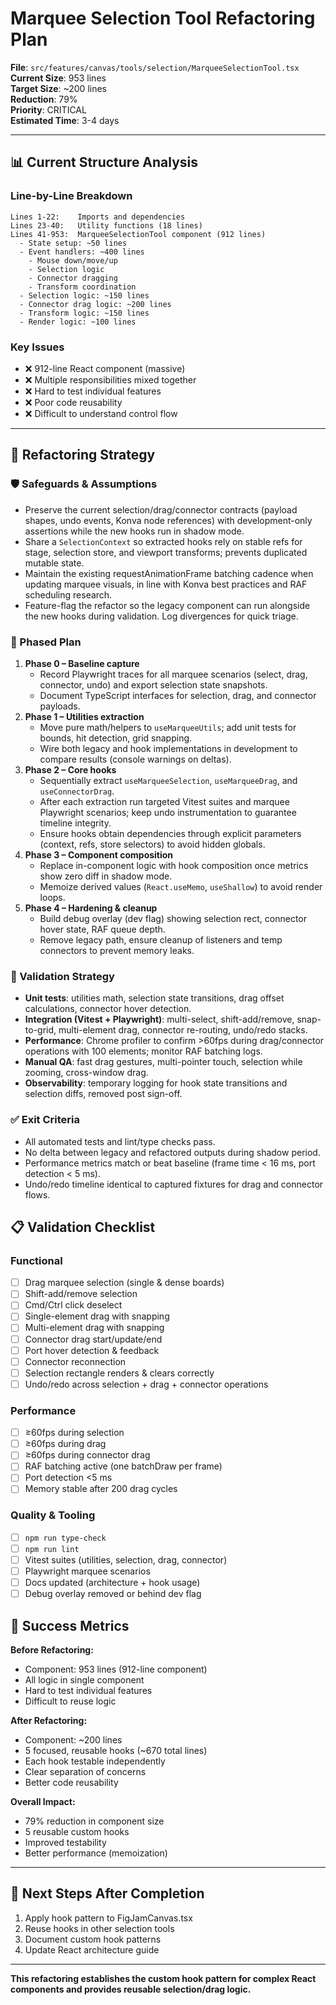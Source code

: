 # Marquee Selection Tool Refactoring Plan

**File**: `src/features/canvas/tools/selection/MarqueeSelectionTool.tsx`  
**Current Size**: 953 lines  
**Target Size**: ~200 lines  
**Reduction**: 79%  
**Priority**: CRITICAL  
**Estimated Time**: 3-4 days

---

## 📊 Current Structure Analysis

### Line-by-Line Breakdown

```
Lines 1-22:    Imports and dependencies
Lines 23-40:   Utility functions (18 lines)
Lines 41-953:  MarqueeSelectionTool component (912 lines)
  - State setup: ~50 lines
  - Event handlers: ~400 lines
    - Mouse down/move/up
    - Selection logic
    - Connector dragging
    - Transform coordination
  - Selection logic: ~150 lines
  - Connector drag logic: ~200 lines
  - Transform logic: ~150 lines
  - Render logic: ~100 lines
```

### Key Issues
- ❌ 912-line React component (massive)
- ❌ Multiple responsibilities mixed together
- ❌ Hard to test individual features
- ❌ Poor code reusability
- ❌ Difficult to understand control flow

---

## 🎯 Refactoring Strategy

### 🛡️ Safeguards & Assumptions
- Preserve the current selection/drag/connector contracts (payload shapes, undo events, Konva node references) with development-only assertions while the new hooks run in shadow mode.
- Share a `SelectionContext` so extracted hooks rely on stable refs for stage, selection store, and viewport transforms; prevents duplicated mutable state.
- Maintain the existing requestAnimationFrame batching cadence when updating marquee visuals, in line with Konva best practices and RAF scheduling research.
- Feature-flag the refactor so the legacy component can run alongside the new hooks during validation. Log divergences for quick triage.

### 🧭 Phased Plan
1. **Phase 0 – Baseline capture**
   - Record Playwright traces for all marquee scenarios (select, drag, connector, undo) and export selection state snapshots.
   - Document TypeScript interfaces for selection, drag, and connector payloads.
2. **Phase 1 – Utilities extraction**
   - Move pure math/helpers to `useMarqueeUtils`; add unit tests for bounds, hit detection, grid snapping.
   - Wire both legacy and hook implementations in development to compare results (console warnings on deltas).
3. **Phase 2 – Core hooks**
   - Sequentially extract `useMarqueeSelection`, `useMarqueeDrag`, and `useConnectorDrag`.
   - After each extraction run targeted Vitest suites and marquee Playwright scenarios; keep undo instrumentation to guarantee timeline integrity.
   - Ensure hooks obtain dependencies through explicit parameters (context, refs, store selectors) to avoid hidden globals.
4. **Phase 3 – Component composition**
   - Replace in-component logic with hook composition once metrics show zero diff in shadow mode.
   - Memoize derived values (`React.useMemo`, `useShallow`) to avoid render loops.
5. **Phase 4 – Hardening & cleanup**
   - Build debug overlay (dev flag) showing selection rect, connector hover state, RAF queue depth.
   - Remove legacy path, ensure cleanup of listeners and temp connectors to prevent memory leaks.

### 🧪 Validation Strategy
- **Unit tests**: utilities math, selection state transitions, drag offset calculations, connector hover detection.
- **Integration (Vitest + Playwright)**: multi-select, shift-add/remove, snap-to-grid, multi-element drag, connector re-routing, undo/redo stacks.
- **Performance**: Chrome profiler to confirm >60fps during drag/connector operations with 100 elements; monitor RAF batching logs.
- **Manual QA**: fast drag gestures, multi-pointer touch, selection while zooming, cross-window drag.
- **Observability**: temporary logging for hook state transitions and selection diffs, removed post sign-off.

### ✅ Exit Criteria
- All automated tests and lint/type checks pass.
- No delta between legacy and refactored outputs during shadow period.
- Performance metrics match or beat baseline (frame time < 16 ms, port detection < 5 ms).
- Undo/redo timeline identical to captured fixtures for drag and connector flows.

## 📋 Validation Checklist

### Functional
- [ ] Drag marquee selection (single & dense boards)
- [ ] Shift-add/remove selection
- [ ] Cmd/Ctrl click deselect
- [ ] Single-element drag with snapping
- [ ] Multi-element drag with snapping
- [ ] Connector drag start/update/end
- [ ] Port hover detection & feedback
- [ ] Connector reconnection
- [ ] Selection rectangle renders & clears correctly
- [ ] Undo/redo across selection + drag + connector operations

### Performance
- [ ] ≥60fps during selection
- [ ] ≥60fps during drag
- [ ] ≥60fps during connector drag
- [ ] RAF batching active (one batchDraw per frame)
- [ ] Port detection <5 ms
- [ ] Memory stable after 200 drag cycles

### Quality & Tooling
- [ ] `npm run type-check`
- [ ] `npm run lint`
- [ ] Vitest suites (utilities, selection, drag, connector)
- [ ] Playwright marquee scenarios
- [ ] Docs updated (architecture + hook usage)
- [ ] Debug overlay removed or behind dev flag

## 🎯 Success Metrics

**Before Refactoring:**
- Component: 953 lines (912-line component)
- All logic in single component
- Hard to test individual features
- Difficult to reuse logic

**After Refactoring:**
- Component: ~200 lines
- 5 focused, reusable hooks (~670 total lines)
- Each hook testable independently
- Clear separation of concerns
- Better code reusability

**Overall Impact:**
- 79% reduction in component size
- 5 reusable custom hooks
- Improved testability
- Better performance (memoization)

---

## 🚀 Next Steps After Completion

1. Apply hook pattern to FigJamCanvas.tsx
2. Reuse hooks in other selection tools
3. Document custom hook patterns
4. Update React architecture guide

---

**This refactoring establishes the custom hook pattern for complex React components and provides reusable selection/drag logic.**
